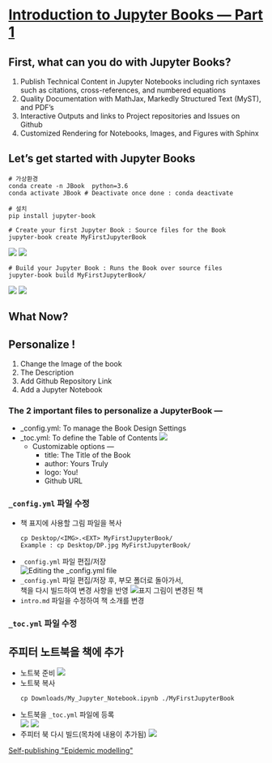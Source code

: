 # [Introduction to Jupyter Books — Part 1](https://medium.com/swlh/introduction-to-jupyter-books-part-1-754730fa8ba4)

## First, what can you do with Jupyter Books?
1. Publish Technical Content in Jupyter Notebooks including rich syntaxes such as citations, cross-references, and numbered equations
2. Quality Documentation with MathJax, Markedly Structured Text (MyST), and PDF’s
3. Interactive Outputs and links to Project repositories and Issues on Github
4. Customized Rendering for Notebooks, Images, and Figures with Sphinx

## Let’s get started with Jupyter Books

```{.shell}
# 가상환경
conda create -n JBook  python=3.6
conda activate JBook # Deactivate once done : conda deactivate

# 설치
pip install jupyter-book

# Create your first Jupyter Book : Source files for the Book
jupyter-book create MyFirstJupyterBook
```

![](https://miro.medium.com/max/1430/1*GLWoffxG3QUFPTegF9xT7g.png)
![](https://miro.medium.com/max/392/1*gAQGUnQ6Ob1hJ42ZgPvNaw.png)

```{.shell}
# Build your Jupyter Book : Runs the Book over source files
jupyter-book build MyFirstJupyterBook/
```

![](https://miro.medium.com/max/1434/1*1PuwqJYW9mNtwUTtiP_ZeA.png)
![](https://miro.medium.com/max/430/1*9MMzY77TQcd3qSLAevg4bw.png)

## What Now?

[](MyFirstJupyterBook/_build/html/index.html)

## Personalize !
1. Change the Image of the book
2. The Description
3. Add Github Repository Link
4. Add a Jupyter Notebook

### The 2 important files to personalize a JupyterBook —

- _config.yml: To manage the Book Design Settings  
- _toc.yml: To define the Table of Contents
  ![](https://miro.medium.com/max/352/1*oVuh2cfuLOJIpq8Y13NCjw.png)  
  - Customizable options —
    - title: The Title of the Book
    - author: Yours Truly
    - logo: You!
    - Github URL

### `_config.yml` 파일 수정
  - 책 표지에 사용할 그림 파일을 복사  
    ```{.shell}
    cp Desktop/<IMG>.<EXT> MyFirstJupyterBook/
    Example : cp Desktop/DP.jpg MyFirstJupyterBook/
    ```  
  - `_config.yml` 파일 편집/저장  
    ![Editing the _config.yml file](https://miro.medium.com/max/389/1*OGtflpkkqsz9Dvx1RxPacg.png)
  - `_config.yml` 파일 편집/저장 후, 부모 폴더로 돌아가서,   
    책을 다시 빌드하여 변경 사항을 반영
    ![표지 그림이 변경된 책](https://miro.medium.com/max/770/1*nZLKjcSiSBehPtkkyQijbA.png)
  - `intro.md` 파일을 수정하여 책 소개를 변경

### `_toc.yml` 파일 수정

## 주피터 노트북을 책에 추가

- 노트북 준비
  ![](https://miro.medium.com/max/770/1*j6FqyltSRnJR28_8H76WKQ.png)
- 노트북 복사
  ```{.shell}
  cp Downloads/My_Jupyter_Notebook.ipynb ./MyFirstJupyterBook
  ```
- 노트북을 `_toc.yml` 파일에 등록  
  ![](https://miro.medium.com/max/410/1*j8p0M334b5azwj33s-P-tA.png)
  ![](https://miro.medium.com/max/582/1*mSdquCbio_AAq0GYUYltoQ.png)
- 주피터 북 다시 빌드(목차에 내용이 추가됨)
  ![](https://miro.medium.com/max/2770/1*oJCiBjefnMhHty2ZVzJ2qA.png)
  

[Self-publishing "Epidemic modelling"](https://simondobson.org/blog/2020/07/22/self-publishing/)







